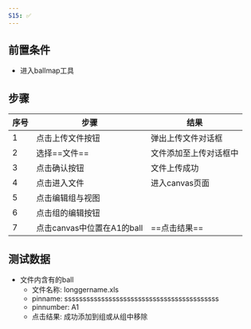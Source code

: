```yaml
---
S15: ✅
---
```


## 前置条件

- 进入ballmap工具

## 步骤

| 序号  | 步骤                  | 结果          |
| --- | ------------------- | ----------- |
| 1   | 点击上传文件按钮            | 弹出上传文件对话框   |
| 2   | 选择==文件==            | 文件添加至上传对话框中 |
| 3   | 点击确认按钮              | 文件上传成功      |
| 4   | 点击进入文件              | 进入canvas页面  |
| 5   | 点击编辑组与视图            |             |
| 6   | 点击组的编辑按钮            |             |
| 7   | 点击canvas中位置在A1的ball | ==点击结果==    |

## 测试数据

- 文件内含有的ball
	- 文件名称: longgername.xls
	- pinname: ssssssssssssssssssssssssssssssssssssssssss
	- pinnumber: A1
	- 点击结果: 成功添加到组或从组中移除
